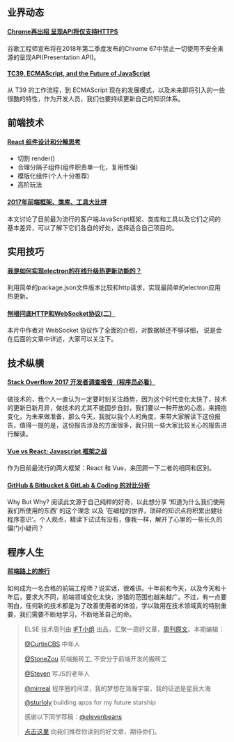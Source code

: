 ## 业界动态
#### [Chrome再出招 呈现API将仅支持HTTPS](https://www.sslchina.com/chrome-presentation-api/)
谷歌工程师宣布将在2018年第二季度发布的Chrome 67中禁止一切使用不安全来源的呈现API(Presentation API)。

#### [TC39, ECMAScript, and the Future of JavaScript](https://ponyfoo.com/articles/tc39-ecmascript-proposals-future-of-javascript)

从 T39 的工作流程，到 ECMAScript 现在的发展模式，以及未来即将引入的一些很酷的特性，作为开发人员，我们也要持续更新自己的知识体系。

## 前端技术

#### [React 组件设计和分解思考](https://juejin.im/post/59522e57f265da6c3b27ab62)
+ 切割 render() 
+ 合理分隔子组件(组件职责单一化，复用性强)
+ 模版化组件(个人十分推荐)
+ 高阶玩法

#### [2017年前端框架、类库、工具大比拼](http://www.cnblogs.com/powertoolsteam/p/front_end_framework_2017.html)
本文讨论了目前最为流行的客户端JavaScript框架、类库和工具以及它们之间的基本差异，可以了解下它们各自的好处，选择适合自己项目的。


## 实用技巧

#### [我是如何实现electron的在线升级热更新功能的？](http://www.zhangxinxu.com/wordpress/2017/06/how-electron-online-update-hot-fix/)

利用简单的package.json文件版本比较和http请求，实现最简单的electron应用热更新。

#### [刨根问底HTTP和WebSocket协议(二）](http://www.jianshu.com/p/f666da1b1835)
本片中作者对 WebSocket 协议作了全面的介绍，对数据帧还不够详细， 说是会在后面的文章中详述，大家可以关注下。


## 技术纵横

#### [Stack Overflow 2017 开发者调查报告（程序员必看）](https://zhuanlan.zhihu.com/p/27473861)

做技术的，我个人一直认为一定要时刻关注趋势，因为这个时代变化太快了，技术的更新日新月异，做技术的尤其不能固步自封，我们要以一种开放的心态，来拥抱变化，为未来做准备，那么今天，我就以我个人的角度，来带大家解读下这份报告，值得一提的是，这份报告涉及的方面很多，我只挑一些大家比较关心的报告进行解读。

#### [Vue vs React: Javascript 框架之战](http://www.zcfy.cc/article/vue-vs-react-battle-of-the-javascript-frameworks-3310.html)

作为目前最流行的两大框架：React 和 Vue，来回顾一下二者的相同和区别。

#### [GitHub & Bitbucket & GitLab & Coding 的对比分析](http://blog.csdn.net/firim/article/details/52807302)
Why But Why? 阅读此文源于自己纯粹的好奇，以此想分享 ‘知道为什么我们使用我们所使用的东西’ 的这个理念 以及 ’在编程的世界，琐碎的知识点将积累出健壮程序意识‘。个人观点，精读下试试有没有，像我一样，解开了心里的一些长久的偏门小疑问？


## 程序人生

#### [前端路上的旅行](http://www.w3cplus.com/front-end-trip-on-road.html)

如何成为一名合格的前端工程师？说实话，很难讲。十年前和今天，以及今天和十年后，要求大不同，前端领域变化太快，涉猎的范围也越来越广。不过，有一点要明白，任何新的技术都是为了改善使用者的体验，学以致用在技术领域真的特别重要，我们需要不断地学习，不断地革自己的命。


> ELSE 技术周刊由 [IFT小组](https://github.com/CtripFE) 出品，汇聚一周好文章，[周刊原文](https://zhuanlan.zhihu.com/p/27208396)。本期编辑：
>
> [@CurtisCBS](https://github.com/CurtisCBS) 中年人
>
> [@StoneZou](https://github.com/stoneyong) 前端搬砖工, 不安分于前端开发的搬砖工
>
> [@Steven](https://github.com/StevenX911) 写JS的老年人
>
> [@mirreal](https://github.com/mirreal) 程序圈的间谍，我的梦想在浩瀚宇宙，我的征途是星辰大海
>
> [@sturloly](https://github.com/sturloly) building apps for my future starship
>
> 感谢以下同学荐稿：[@elevenbeans](https://github.com/elevenbeans)
>
> [点击这里](https://github.com/CtripFE/fe-weekly/issues) 向我们推荐你读到的好文章，期待你们。

